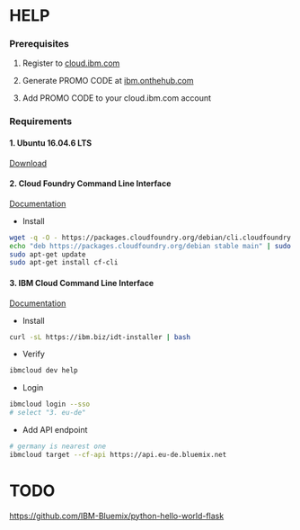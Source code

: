 # HELP

### Prerequisites

1. Register to [cloud.ibm.com](https://cloud.ibm.com/)

2. Generate PROMO CODE at [ibm.onthehub.com](https://ibm.onthehub.com)

3. Add PROMO CODE to your cloud.ibm.com account

### Requirements

#### 1. Ubuntu 16.04.6 LTS

[Download](https://www.ubuntu.com/download/alternative-downloads)

#### 2. Cloud Foundry Command Line Interface

[Documentation](https://docs.cloudfoundry.org/cf-cli/install-go-cli.html)

* Install
```sh
wget -q -O - https://packages.cloudfoundry.org/debian/cli.cloudfoundry.org.key | sudo apt-key add -
echo "deb https://packages.cloudfoundry.org/debian stable main" | sudo tee /etc/apt/sources.list.d/cloudfoundry-cli.list
sudo apt-get update
sudo apt-get install cf-cli
```

#### 3. IBM Cloud Command Line Interface

[Documentation](https://cloud.ibm.com/docs/cli?topic=cloud-cli-ibmcloud-cli#ibmcloud-cli)

* Install
```sh
curl -sL https://ibm.biz/idt-installer | bash
```

* Verify
```sh
ibmcloud dev help
```

* Login
```sh
ibmcloud login --sso
# select "3. eu-de"
```

* Add API endpoint
```sh
# germany is nearest one
ibmcloud target --cf-api https://api.eu-de.bluemix.net
```


# TODO

https://github.com/IBM-Bluemix/python-hello-world-flask